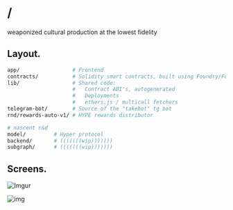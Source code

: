 # /

weaponized cultural production at the lowest fidelity

## Layout.

```sh
app/                 # Frontend
contracts/           # Solidity smart contracts, built using Foundry/Forge
lib/                 # Shared code:
                     #   Contract ABI's, autogenerated
                     #   Deployments
                     #   ethers.js / multicall fetchers
telegram-bot/        # Source of the "takebot" tg bot
rnd/rewards-auto-v1/ # HYPE rewards distributor

# nascent r&d
model/         # Hyper protocol
backend/       # (((((((wip)))))))
subgraph/      # (((((((wip)))))))
```

## Screens.

![Imgur](https://i.imgur.com/GoeGl0m.png)

![img](https://i.imgur.com/QMz7o6u.png)
